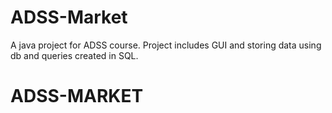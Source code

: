 # ADSS-Market
A java project for ADSS course. Project includes GUI and storing data using db and queries created in SQL.
# ADSS-MARKET

